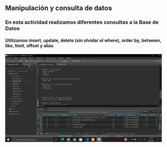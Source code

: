 ## Manipulación y consulta de datos
### En esta actividad realizamos diferentes consultas a la Base de Datos
#### Utilizamos insert, update, delete (sin olvidar el where), order by, between, like, limit, offset y alias
![consulta](consultas.png)
